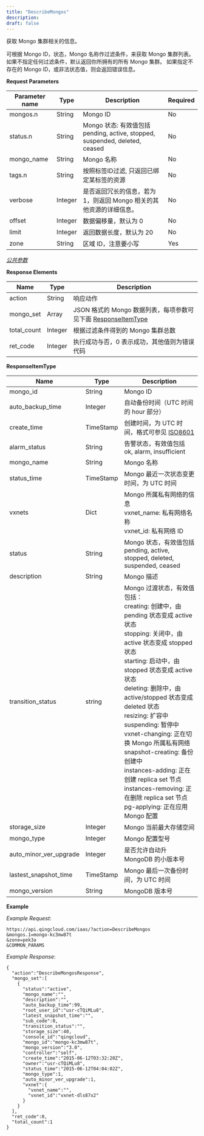```yaml
---
title: "DescribeMongos"
description: 
draft: false
---
```




获取 Mongo 集群相关的信息。

可根据 Mongo ID，状态，Mongo 名称作过滤条件，来获取 Mongo 集群列表。 如果不指定任何过滤条件，默认返回你所拥有的所有 Mongo 集群。 如果指定不存在的 Mongo ID，或非法状态值，则会返回错误信息。

**Request Parameters**

| Parameter name | Type | Description | Required |
| --- | --- | --- | --- |
| mongos.n | String | Mongo ID | No |
| status.n | String | Mongo 状态: 有效值包括 pending, active, stopped, suspended, deleted, ceased | No |
| mongo_name | String | Mongo 名称 | No |
| tags.n | String | 按照标签ID过滤, 只返回已绑定某标签的资源 | No |
| verbose | Integer | 是否返回冗长的信息，若为 1，则返回 Mongo 相关的其他资源的详细信息。 | No |
| offset | Integer | 数据偏移量，默认为 0 | No |
| limit | Integer | 返回数据长度，默认为 20 | No |
| zone | String | 区域 ID，注意要小写 | Yes |

[_公共参数_](../../common/parameters.html#api-common-parameters)

**Response Elements**

| Name | Type | Description |
| --- | --- | --- |
| action | String | 响应动作 |
| mongo_set | Array | JSON 格式的 Mongo 数据列表，每项参数可见下面 [ResponseItemType](#responseitemtype) |
| total_count | Integer | 根据过滤条件得到的 Mongo 集群总数 |
| ret_code | Integer | 执行成功与否，0 表示成功，其他值则为错误代码 |

**ResponseItemType**

| Name | Type | Description |
| --- | --- | --- |
| mongo_id | String | Mongo ID |
| auto_backup_time | Integer | 自动备份时间（UTC 时间的 hour 部分） |
| create_time | TimeStamp | 创建时间，为 UTC 时间，格式可参见 [ISO8601](http://www.w3.org/TR/NOTE-datetime) |
| alarm_status | String | 告警状态，有效值包括 ok, alarm, insufficient |
| mongo_name | String | Mongo 名称 |
| status_time | TimeStamp | Mongo 最近一次状态变更时间，为 UTC 时间 |
| vxnets | Dict |Mongo 所属私有网络的信息<br/>vxnet_name: 私有网络名称<br/>vxnet_id: 私有网络 ID |
| status | String | Mongo 状态，有效值包括 pending, active, stopped, deleted, suspended, ceased |
| description | String | Mongo 描述 |
| transition_status | string | Mongo 过渡状态，有效值包括：<br/>creating: 创建中，由 pending 状态变成 active 状态<br/>stopping: 关闭中，由 active 状态变成 stopped 状态<br/>starting: 启动中，由 stopped 状态变成 active 状态<br/>deleting: 删除中，由 active/stopped 状态变成 deleted 状态<br/>resizing: 扩容中<br/>suspending: 暂停中<br/>vxnet-changing: 正在切换 Mongo 所属私有网络<br/>snapshot-creating: 备份创建中<br/>instances-adding: 正在创建 replica set 节点<br/>instances-removing: 正在删除 replica set 节点<br/>pg-applying: 正在应用 Mongo 配置 |
| storage_size | Integer | Mongo 当前最大存储空间 |
| mongo_type | Integer | Mongo 配置型号 |
| auto_minor_ver_upgrade | Integer | 是否允许自动升 MongoDB 的小版本号 |
| lastest_snapshot_time | TimeStamp | Mongo 最后一次备份时间，为 UTC 时间 |
| mongo_version | String | MongoDB 版本号 |

**Example**

_Example Request_:

```
https://api.qingcloud.com/iaas/?action=DescribeMongos
&mongos.1=mongo-kc3mw87t
&zone=pek3a
&COMMON_PARAMS
```

_Example Response_:

```
{
  "action":"DescribeMongosResponse",
  "mongo_set":[
    {
      "status":"active",
      "mongo_name":"",
      "description":"",
      "auto_backup_time":99,
      "root_user_id":"usr-cTQiMLu8",
      "latest_snapshot_time":"",
      "sub_code":0,
      "transition_status":"",
      "storage_size":40,
      "console_id":"qingcloud",
      "mongo_id":"mongo-kc3mw87t",
      "mongo_version":"3.0",
      "controller":"self",
      "create_time":"2015-06-12T03:32:20Z",
      "owner":"usr-cTQiMLu8",
      "status_time":"2015-06-12T04:04:02Z",
      "mongo_type":1,
      "auto_minor_ver_upgrade":1,
      "vxnet":{
        "vxnet_name":"",
        "vxnet_id":"vxnet-dls87x2"
      }
    }
  ],
  "ret_code":0,
  "total_count":1
}
```
